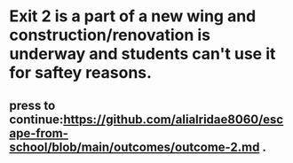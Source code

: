 # Exit 2 is a part of a new wing and construction/renovation is underway and students can't use it for saftey reasons.
## press to continue:https://github.com/alialridae8060/escape-from-school/blob/main/outcomes/outcome-2.md .
